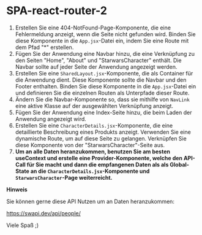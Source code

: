 # SPA-react-router-2

1.  Erstellen Sie eine 404-NotFound-Page-Komponente, die eine Fehlermeldung anzeigt, wenn die Seite nicht gefunden wird. Binden Sie diese Komponente in die `App.jsx`-Datei ein, indem Sie eine Route mit dem Pfad "\*" erstellen.
2.  Fügen Sie der Anwendung eine Navbar hinzu, die eine Verknüpfung zu den Seiten "Home", "About" und "StarwarsCharacter" enthält. Die Navbar sollte auf jeder Seite der Anwendung angezeigt werden.
3.  Erstellen Sie eine `SharedLayout.jsx`-Komponente, die als Container für die Anwendung dient. Diese Komponente sollte die Navbar und den Footer enthalten. Binden Sie diese Komponente in die `App.jsx`-Datei ein und definieren Sie die einzelnen Routen als Unterpfade dieser Route.
4.  Ändern Sie die Navbar-Komponente so, dass sie mithilfe von `NavLink` eine aktive Klasse auf der ausgewählten Verknüpfung anzeigt.
5.  Fügen Sie der Anwendung eine Index-Seite hinzu, die beim Laden der Anwendung angezeigt wird.
6.  Erstellen Sie eine `CharacterDetails.jsx`-Komponente, die eine detaillierte Beschreibung eines Produkts anzeigt. Verwenden Sie eine dynamische Route, um auf diese Seite zu gelangen. Verknüpfen Sie diese Komponente von der "StarwarsCharacter"-Seite aus.
7.  **Um an alle Daten heranzukommen, benutzen Sie am besten useContext und erstelle eine Provider-Komponente, welche den API-Call für Sie macht und dann die empfangenen Daten als als Global-State an die `CharacterDetails.jsx`-Komponente und `StarwarsCharacter`-Page weiterreicht.**

**Hinweis**

Sie können gerne diese API Nutzen um an Daten heranzukommen:

https://swapi.dev/api/people/

Viele Spaß ;)
